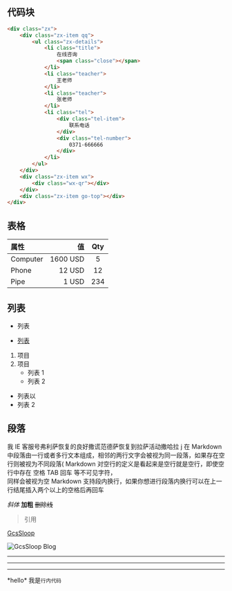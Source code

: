 ## 代码块

```html
<div class="zx">
	<div class="zx-item qq">
		<ul class="zx-details">
			<li class="title">
				在线咨询
				<span class="close"></span>
			</li>
			<li class="teacher">
				王老师
			</li>
			<li class="teacher">
				张老师
			</li>
			<li class="tel">
				<div class="tel-item">
					联系电话
				</div>
				<div class="tel-number">
					0371-666666
				</div>
			</li>
		</ul>
	</div>
	<div class="zx-item wx">
		<div class="wx-qr"></div>
	</div>
	<div class="zx-item go-top"></div>
</div>
```

## 表格

| 属性     |       值 | Qty |
| :------- | -------: | :-: |
| Computer | 1600 USD |  5  |
| Phone    |   12 USD | 12  |
| Pipe     |    1 USD | 234 |

## 列表

-   列表

*   [列表]()

1. 项目
2. 项目
    - 列表 1
    - 列表 2

-   列表以
-   列表 2

## 段落

我 IE 客服号弗利萨恢复的良好撒谎范德萨恢复到拉萨活动撒哈拉 j 在 Markdown 中段落由一行或者多行文本组成，相邻的两行文字会被视为同一段落，如果存在空行则被视为不同段落( Markdown 对空行的定义是看起来是空行就是空行，即使空行中存在 空格 TAB 回车 等不可见字符，  
同样会被视为空 Markdown 支持段内换行，如果你想进行段落内换行可以在上一行结尾插入两个以上的空格后再回车

_斜体_
**加粗**
~~删除线~~

> 引用

[GcsSloop](http://www.gcssloop.com)
[]()

![GcsSloop Blog](http://gcsblog.oss-cn-shanghai.aliyuncs.com/blog/2019-04-29-072758.jpg?gcssloop)

---

---

---

\*hello\*
我是`行内代码`
